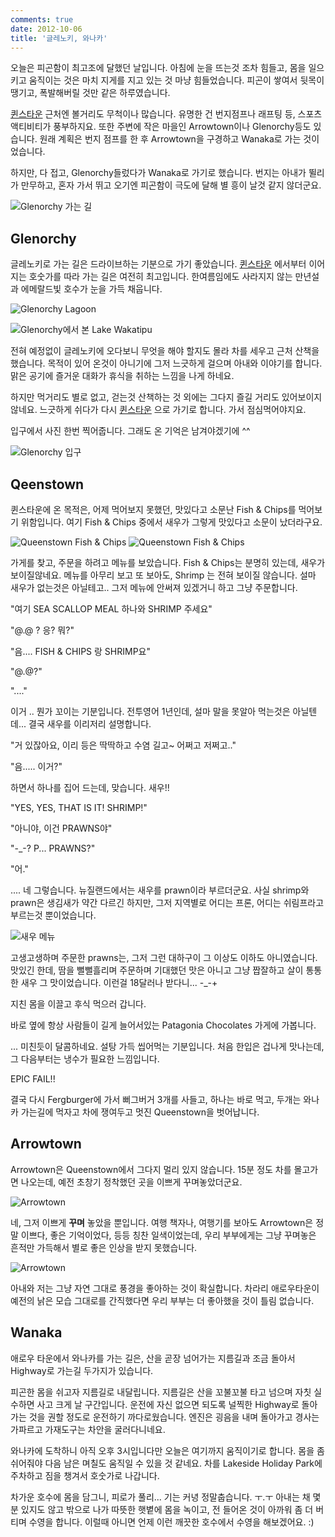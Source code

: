 ```yaml
---
comments: true
date: 2012-10-06
title: '글레노키, 와나카'
---
```


오늘은 피곤함이 최고조에 달했던 날입니다.  아침에 눈을 뜨는것 조차 힘들고, 몸을
일으키고 움직이는 것은 마치 지게를 지고 있는 것 마냥 힘들었습니다.  피곤이
쌓여서 뒷목이 땡기고, 폭발해버릴 것만 같은 하루였습니다.

[퀸스타운][] 근처엔 볼거리도 무척이나 많습니다.  유명한 건 번지점프나 래프팅 등,
스포츠 액티비티가 풍부하지요.  또한 주변에 작은 마을인 Arrowtown이나
Glenorchy등도 있습니다.  원래 계획은 번지 점프를 한 후 Arrowtown을 구경하고
Wanaka로 가는 것이었습니다.

하지만, 다 접고, Glenorchy들렀다가 Wanaka로 가기로 했습니다.  번지는 아내가
뛸리가 만무하고, 혼자 가서 뛰고 오기엔 피곤함이 극도에 달해 별 흥이 날것 같지
않더군요.

![Glenorchy 가는 길](../../media/page/travel/new-zealand/newzealand-261.jpg)

Glenorchy
---------

글레노키로 가는 길은 드라이브하는 기분으로 가기 좋았습니다.  [퀸스타운][]
에서부터 이어지는 호숫가를 따라 가는 길은 여전히 최고입니다.  한여름임에도
사라지지 않는 만년설과 에메랄드빛 호수가 눈을 가득 채웁니다.

![Glenorchy Lagoon](../../media/page/travel/new-zealand/newzealand-263.jpg)

![Glenorchy에서 본 Lake Wakatipu](../../media/page/travel/new-zealand/newzealand-272.jpg)

전혀 예정없이 글레노키에 오다보니 무엇을 해야 할지도 몰라 차를 세우고 근처
산책을 했습니다.  목적이 있어 온것이 아니기에 그저 느긋하게 걸으며 아내와
이야기를 합니다.  맑은 공기에 즐거운 대화가 휴식을 취하는 느낌을 나게 하네요.

하지만 먹거리도 별로 없고, 걷는것 산책하는 것 외에는 그다지 즐길 거리도
있어보이지 않네요.  느긋하게 쉬다가 다시 [퀸스타운][] 으로 가기로 합니다. 가서
점심먹어야지요.

입구에서 사진 한번 찍어줍니다. 그래도 온 기억은 남겨야겠기에 ^^

![Glenorchy 입구](../../media/page/travel/new-zealand/newzealand-270.jpg)

Qeenstown
---------

퀸스타운에 온 목적은, 어제 먹어보지 못했던, 맛있다고 소문난 Fish & Chips를
먹어보기 위함입니다.  여기 Fish & Chips 중에서 새우가 그렇게 맛있다고 소문이
났더라구요.

![Queenstown Fish & Chips](../../media/page/travel/new-zealand/newzealand-274.jpg)
![Queenstown Fish & Chips](../../media/page/travel/new-zealand/newzealand-275.jpg)

가게를 찾고, 주문을 하려고 메뉴를 보았습니다.  Fish & Chips는 분명히 있는데,
새우가 보이질않네요.  메뉴를 아무리 보고 또 보아도, Shrimp 는 전혀 보이질
않습니다.  설마 새우가 없는것은 아닐테고.. 그저 메뉴에 안써져 있겠거니 하고
그냥 주문합니다.

"여기 SEA SCALLOP MEAL 하나와 SHRIMP 주세요"

"@.@ ? 응? 뭐?"

"음.... FISH & CHIPS 랑 SHRIMP요"

"@.@?"

"...."

이거 .. 뭔가 꼬이는 기분입니다.  전투영어 1년인데, 설마 말을 못알아 먹는것은
아닐텐데...  결국 새우를 이리저리 설명합니다.

"거 있잖아요, 이리 등은 딱딱하고 수염 길고~ 어쩌고 저쩌고.."

"음..... 이거?"

하면서 하나를 집어 드는데, 맞습니다. 새우!!

"YES, YES, THAT IS IT! SHRIMP!"

"아니야, 이건 PRAWNS야"

"-_-? P... PRAWNS?"

"어."

.... 네 그렇습니다. 뉴질랜드에서는 새우를 prawn이라 부르더군요.  사실 shrimp와
prawn은 생김새가 약간 다르긴 하지만, 그저 지역별로 어디는 프론, 어디는
쉬림프라고 부르는것 뿐이었습니다.

![새우 메뉴](../../media/page/travel/new-zealand/newzealand-278.jpg)

고생고생하며 주문한 prawns는, 그저 그런 대하구이 그 이상도 이하도 아니였습니다.
맛있긴 한데, 땀을 뻘뻘흘리며 주문하며 기대했던 맛은 아니고 그냥 짭잘하고 살이
통통한 새우 그 맛이었습니다.  이런걸 18달러나 받다니... -_-+

지친 몸을 이끌고 후식 먹으러 갑니다.

바로 옆에 항상 사람들이 길게 늘어서있는 Patagonia Chocolates 가게에 가봅니다.

... 미친듯이 달콤하네요. 설탕 가득 씹어먹는 기분입니다.  처음 한입은 겁나게
맛나는데, 그 다음부터는 냉수가 필요한 느낌입니다.

EPIC FAIL!!

결국 다시 Fergburger에 가서 뻐그버거 3개를 사들고, 하나는 바로 먹고, 두개는
와나카 가는길에 먹자고 차에 쟁여두고 멋진 Queenstown을 벗어납니다.

Arrowtown
---------

Arrowtown은 Queenstown에서 그다지 멀리 있지 않습니다.  15분 정도 차를 몰고가면
나오는데, 예전 초창기 정착했던 곳을 이쁘게 꾸며놓았더군요.

![Arrowtown](../../media/page/travel/new-zealand/newzealand-283.jpg)

네, 그저 이쁘게 **꾸며** 놓았을 뿐입니다.  여행 책자나, 여행기를 보아도
Arrowtown은 정말 이쁘다, 좋은 기억이었다, 등등 칭찬 일색이었는데, 우리
부부에게는 그냥 꾸며놓은 흔적만 가득해서 별로 좋은 인상을 받지 못했습니다.

![Arrowtown](../../media/page/travel/new-zealand/newzealand-288.jpg)

아내와 저는 그냥 자연 그대로 풍경을 좋아하는 것이 확실합니다.  차라리
애로우타운이 예전의 낡은 모습 그대로를 간직했다면 우리 부부는 더 좋아했을 것이
틀림 없습니다.

Wanaka
------

애로우 타운에서 와나카를 가는 길은, 산을 곧장 넘어가는 지름길과 조금 돌아서
Highway로 가는길 두가지가 있습니다.

피곤한 몸을 쉬고자 지름길로 내달립니다.  지름길은 산을 꼬불꼬불 타고 넘으며
자칫 실수하면 사고 크게 날 구간입니다.  운전에 자신 없으면 되도록 널찍한
Highway로 돌아가는 것을 권할 정도로 운전하기 까다로웠습니다.  엔진은 굉음을
내며 돌아가고 경사는 가파르고 가재도구는 차안을 굴러다니네요.

와나카에 도착하니 아직 오후 3시입니다만 오늘은 여기까지 움직이기로 합니다.
몸을 좀 쉬어줘야 다음 남은 며칠도 움직일 수 있을 것 같네요.  차를 Lakeside
Holiday Park에 주차하고 짐을 챙겨서 호숫가로 나갑니다.

차가운 호수에 몸을 담그니, 피로가 풀리... 기는 커녕 정말춥습니다. ㅜ.ㅜ 아내는
채 몇분 있지도 않고 밖으로 나가 따뜻한 햇볕에 몸을 녹이고, 전 들어온 것이
아까워 좀 더 버티며 수영을 합니다.  이럴때 아니면 언제  이런 깨끗한 호수에서
수영을 해보겠어요. :)

[크라이스트처치]:   log01.md
[오아마루]:         log01.md
[더니든]:           log03.md#dunedin
[오타고]:           log02.md
[캐틀린스]:         log03.md#catlins
[테아나우]:         log05.md
[그레이마우스]:     log09.md
[밀포드 사운드]:    log05.md#milford-sound
[인버카길]:         log04.md
[퀸스타운]:         log06.md
[와나카]:           log06.md
[글레노키]:         log07.md
[애로우타운]:       log07.md#arrowtown
[폭스빙하]:         log09.md
[호키티카]:         log09.md
[아서스패스]:       log10.md